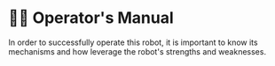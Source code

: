 # 🧑‍✈️ Operator's Manual
In order to successfully operate this robot, it is important to know its mechanisms and how leverage the robot's strengths and weaknesses.